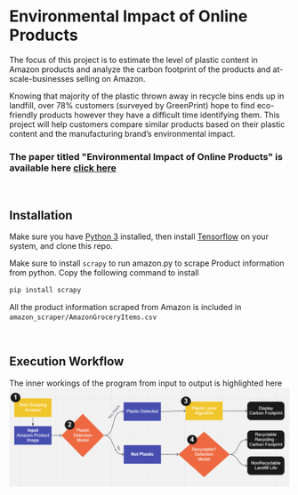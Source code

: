 # Environmental Impact of Online Products

The focus of this project is to estimate the level of plastic content in Amazon products and analyze the carbon footprint of the products and at-scale-businesses selling on Amazon.
<br/>

Knowing that majority of the plastic thrown away in recycle bins ends up in landfill, over 78% customers (surveyed by GreenPrint) hope to find eco-friendly products however they have a difficult time identifying them. This project will help customers compare similar products based on their plastic content and the manufacturing brand’s environmental impact.
### **The paper titled "Environmental Impact of Online Products" is available here [click here](https://github.com/mariumsarah/PlasticDetectionOnlineProducts/blob/main/docs/EnvironmentalImactofOnlineProducts.docx)** ###

<br/>

## Installation
Make sure you have [Python 3](https://www.python.org/downloads/) installed, then install [Tensorflow](https://www.tensorflow.org/install/) on your system, and clone this repo.

Make sure to install ``scrapy`` to run amazon.py to scrape Product information from python. Copy the following command to install
```Python
pip install scrapy
```
All the product information scraped from Amazon is included in ``amazon_scraper/AmazonGroceryItems.csv``

<br/>

## Execution Workflow
The inner workings of the program from input to output is highlighted here
<br/>
<img src="https://github.com/mariumsarah/PlasticDetectionOnlineProducts/blob/main/docs/workflow.png" width="600" height="auto" alt="image-detection icon"/>

